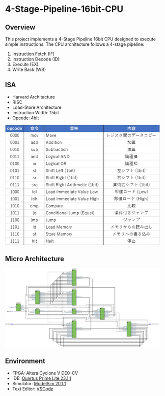 # 4-Stage-Pipeline-16bit-CPU

## Overview

This project implements a 4-Stage Pipeline 16bit CPU designed to execute simple instructions. The CPU architecture follows a 4-stage pipeline:  

1. Instruction Fetch (IF)
2. Instruction Decode (ID)
3. Execute (EX)
4. Write Back (WB)

## ISA

- Harvard Architecture
- RISC
- Load-Store Architecture
- Instruction Width: 15bit  
- Opcode: 4bit
<img src = "https://github.com/nk12U/4-Stage-Pipeline-16bit-CPU/blob/main/img/ISA.jpg"> 

## Micro Architecture

<img src = "https://github.com/nk12U/4-Stage-Pipeline-16bit-CPU/blob/main/img/chapter7.png"> 

## Environment

- FPGA: Altera Cyclone V DE0-CV
- IDE: [Quartus Prime Lite 23.1.1](https://www.intel.com/content/www/us/en/software-kit/825278/intel-quartus-prime-lite-edition-design-software-version-23-1-1-for-windows.html)
- Simulator: [ModelSim 20.1.1](https://www.intel.com/content/www/us/en/software-kit/660907/intel-quartus-prime-lite-edition-design-software-version-20-1-1-for-windows.html)
- Text Editor: [VSCode](https://code.visualstudio.com/)
